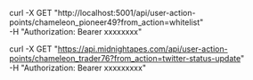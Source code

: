 curl -X GET "http://localhost:5001/api/user-action-points/chameleon_pioneer49?from_action=whitelist" \
     -H "Authorization: Bearer xxxxxxxx"


curl -X GET "https://api.midnightapes.com/api/user-action-points/chameleon_trader76?from_action=twitter-status-update" \
     -H "Authorization: Bearer xxxxxxxxx"


